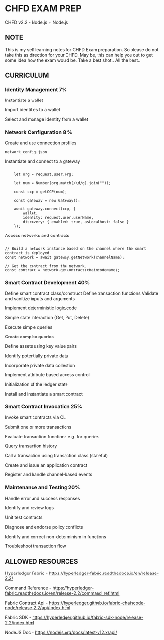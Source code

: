 # CHFD EXAM PREP

CHFD v2.2 - Node.js + Node.js

## NOTE
This is my self learning notes for CHFD Exam preparation. So please do not take this as direction for your CHFD. May be, this can help you out to get some idea how the exam would be. Take a best shot.. All the best..

## CURRICULUM
### Identity Management 7%                         
Instantiate a wallet

Import identities to a wallet

Select and manage identity from a wallet                          

### Network Configuration 8 %                         
Create and use connection profiles

```shell script
network_config.json
```

Instantiate and connect to a gateway
```shell script

    let org = request.user.org;

    let num = Number(org.match(/\d/g).join(""));

    const ccp = getCCP(num);

    const gateway = new Gateway();

    await gateway.connect(ccp, {
        wallet,
        identity: request.user.userName,
        discovery: { enabled: true, asLocalhost: false } 
    });
```

Access networks and contracts                          
```shell script

// Build a network instance based on the channel where the smart contract is deployed
const network = await gateway.getNetwork(channelName);

// Get the contract from the network.
const contract = network.getContract(chaincodeName);

```

### Smart Contract Development 40%                         
Define smart contract class/construct
Define transaction functions
Validate and sanitize inputs and arguments

Implement deterministic logic/code

Simple state interaction (Get, Put, Delete)

Execute simple queries

Create complex queries

Define assets using key value pairs

Identify potentially private data

Incorporate private data collection

Implement attribute based access control

Initialization of the ledger state

Install and instantiate a smart contract      


### Smart Contract Invocation 25%                         

Invoke smart contracts via CLI

Submit one or more transactions

Evaluate transaction functions e.g. for queries

Query transaction history

Call a transaction using transaction class (stateful)

Create and issue an application contract

Register and handle channel-based events                          

### Maintenance and Testing 20%                         
Handle error and success responses

Identify and review logs

Unit test contracts

Diagnose and endorse policy conflicts

Identify and correct non-determinism in functions

Troubleshoot transaction flow

## ALLOWED RESOURCES

Hyperledger Fabric - https://hyperledger-fabric.readthedocs.io/en/release-2.2/

Command Reference - https://hyperledger-fabric.readthedocs.io/en/release-2.2/command_ref.html

Fabric Contract Api - https://hyperledger.github.io/fabric-chaincode-node/release-2.2/api/index.html

Fabric SDK - https://hyperledger.github.io/fabric-sdk-node/release-2.2/index.html

NodeJS Doc - https://nodejs.org/docs/latest-v12.x/api/



